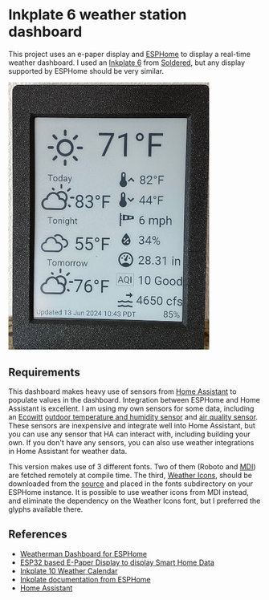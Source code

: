 # Inkplate 6 weather station dashboard

This project uses an e-paper display and [ESPHome](https://esphome.io/index.html)
to display a real-time weather dashboard. I used an
[Inkplate 6](https://soldered.com/product/soldered-inkplate-6-6-e-paper-board)
from [Soldered](https://soldered.com), but any display supported by
ESPHome should be very similar.

<img src="https://github.com/kjordahl/inkplate6-weather-dashboard/blob/main/images/example.jpg" width="400">

## Requirements

This dashboard makes heavy use of sensors from [Home Assistant](https://www.home-assistant.io/)
to populate values in the dashboard. Integration between ESPHome and Home
Assistant is excellent. I am using my own sensors for some data,
including an [Ecowitt](https://www.ecowitt.com)
[outdoor temperature and humidity sensor](https://shop.ecowitt.com/collections/temp-humidity-sensor/products/wh32-outdoor)
and
[air quality sensor](https://shop.ecowitt.com/collections/air-quality-sensor/products/wh41).
These sensors are inexpensive and integrate well into Home Assistant,
but you can use any sensor that HA can interact with, including
building your own. If you don't have any sensors, you can also use
weather integrations in Home Assistant for weather data.

This version makes use of 3 different fonts. Two of them (Roboto and
[MDI](https://pictogrammers.com/library/mdi/)) are fetched remotely
at compile time. The third,
[Weather Icons](https://erikflowers.github.io/weather-icons/), should
be downloaded from the
[source](https://github.com/erikflowers/weather-icons/blob/master/font/weathericons-regular-webfont.ttf)
and placed in the fonts subdirectory on your ESPHome instance. It is
possible to use weather icons from MDI instead, and eliminate the
dependency on the Weather Icons font, but I preferred the glyphs
available there.

## References

- [Weatherman Dashboard for ESPHome](https://github.com/Madelena/esphome-weatherman-dashboard)
- [ESP32 based E-Paper Display to display Smart Home Data](https://github.com/krikk/esp32_E-Paper_Display)
- [Inkplate 10 Weather Calendar](https://github.com/chrisjtwomey/inkplate10-weather-cal)
- [Inkplate documentation from ESPHome](https://esphome.io/components/display/inkplate6.html)
- [Home Assistant](https://www.home-assistant.io)

